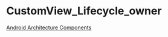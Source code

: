# CustomView_Lifecycle_owner

[Android Architecture Components](https://developer.android.com/topic/libraries/architecture) 
